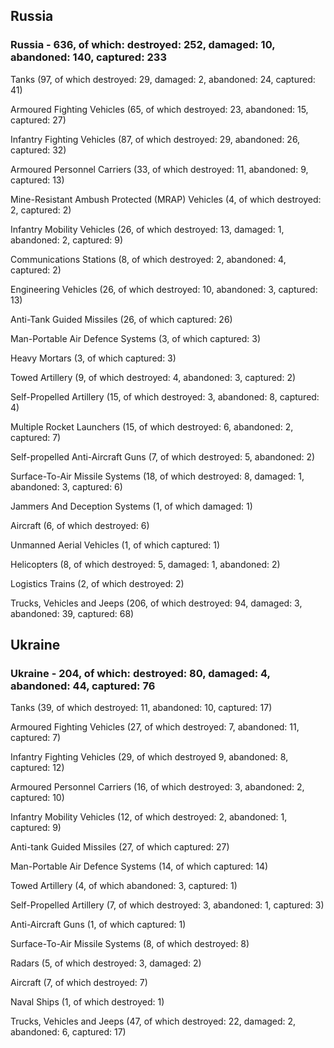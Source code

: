 
 
 ## Russia
 
 ### Russia - 636, of which: destroyed: 252, damaged: 10, abandoned: 140, captured: 233

 

 

 Tanks (97, of which destroyed: 29, damaged: 2, abandoned: 24, captured: 41)

 Armoured Fighting Vehicles (65, of which destroyed: 23, abandoned: 15, captured: 27)

 Infantry Fighting Vehicles (87, of which destroyed: 29, abandoned: 26, captured: 32)

 Armoured Personnel Carriers (33, of which destroyed: 11, abandoned: 9, captured: 13)

 Mine-Resistant Ambush Protected (MRAP) Vehicles (4, of which destroyed: 2, captured: 2)

 Infantry Mobility Vehicles (26, of which destroyed: 13, damaged: 1, abandoned: 2, captured: 9)

 Communications Stations (8, of which destroyed: 2, abandoned: 4, captured: 2)

 Engineering Vehicles (26, of which destroyed: 10, abandoned: 3, captured: 13)

 Anti-Tank Guided Missiles (26, of which captured: 26)

 Man-Portable Air Defence Systems (3, of which captured: 3)

 Heavy Mortars (3, of which captured: 3)

 Towed Artillery (9, of which destroyed: 4, abandoned: 3, captured: 2)

 Self-Propelled Artillery (15, of which destroyed: 3, abandoned: 8, captured: 4)

 Multiple Rocket Launchers (15, of which destroyed: 6, abandoned: 2, captured: 7)

 Self-propelled Anti-Aircraft Guns (7, of which destroyed: 5, abandoned: 2)

 Surface-To-Air Missile Systems (18, of which destroyed: 8, damaged: 1, abandoned: 3, captured: 6)

 Jammers And Deception Systems (1, of which damaged: 1)

 Aircraft (6, of which destroyed: 6)

 Unmanned Aerial Vehicles (1, of which captured: 1)

 Helicopters (8, of which destroyed: 5, damaged: 1, abandoned: 2)

 Logistics Trains (2, of which destroyed: 2)

 Trucks, Vehicles and Jeeps (206, of which destroyed: 94, damaged: 3, abandoned: 39, captured: 68)

 
 
 ## Ukraine
 
 ### Ukraine - 204, of which: destroyed: 80, damaged: 4, abandoned: 44, captured: 76

 

 

 Tanks (39, of which destroyed: 11, abandoned: 10, captured: 17)

 Armoured Fighting Vehicles (27, of which destroyed: 7, abandoned: 11, captured: 7)

 Infantry Fighting Vehicles (29, of which destroyed 9, abandoned: 8, captured: 12)

 Armoured Personnel Carriers (16, of which destroyed: 3, abandoned: 2, captured: 10)

 Infantry Mobility Vehicles (12, of which destroyed: 2, abandoned: 1, captured: 9)

 Anti-tank Guided Missiles (27, of which captured: 27)

 Man-Portable Air Defence Systems (14, of which captured: 14)

 Towed Artillery (4, of which abandoned: 3, captured: 1)

 Self-Propelled Artillery (7, of which destroyed: 3, abandoned: 1, captured: 3)

 Anti-Aircraft Guns (1, of which captured: 1)

 Surface-To-Air Missile Systems (8, of which destroyed: 8)

 

 

 Radars (5, of which destroyed: 3, damaged: 2)

 Aircraft (7, of which destroyed: 7)

 Naval Ships (1, of which destroyed: 1)

 Trucks, Vehicles and Jeeps (47, of which destroyed: 22, damaged: 2, abandoned: 6, captured: 17)

